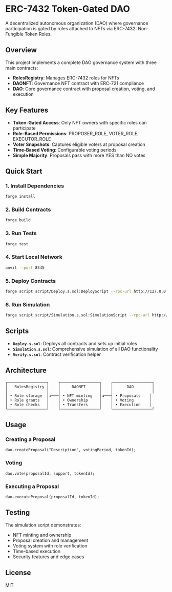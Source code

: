 # ERC-7432 Token-Gated DAO

A decentralized autonomous organization (DAO) where governance participation is gated by roles attached to NFTs via ERC-7432: Non-Fungible Token Roles.

## Overview

This project implements a complete DAO governance system with three main contracts:

- **RolesRegistry**: Manages ERC-7432 roles for NFTs
- **DAONFT**: Governance NFT contract with ERC-721 compliance
- **DAO**: Core governance contract with proposal creation, voting, and execution

## Key Features

- **Token-Gated Access**: Only NFT owners with specific roles can participate
- **Role-Based Permissions**: PROPOSER_ROLE, VOTER_ROLE, EXECUTOR_ROLE
- **Voter Snapshots**: Captures eligible voters at proposal creation
- **Time-Based Voting**: Configurable voting periods
- **Simple Majority**: Proposals pass with more YES than NO votes

## Quick Start

### 1. Install Dependencies
```bash
forge install
```

### 2. Build Contracts
```bash
forge build
```

### 3. Run Tests
```bash
forge test
```

### 4. Start Local Network
```bash
anvil --port 8545
```

### 5. Deploy Contracts
```bash
forge script script/Deploy.s.sol:DeployScript --rpc-url http://127.0.0.1:8545 --private-key --broadcast
```

### 6. Run Simulation
```bash
forge script script/Simulation.s.sol:SimulationScript --rpc-url http://127.0.0.1:8545
```

## Scripts

- **`Deploy.s.sol`**: Deploys all contracts and sets up initial roles
- **`Simulation.s.sol`**: Comprehensive simulation of all DAO functionality
- **`Verify.s.sol`**: Contract verification helper

## Architecture

```
┌─────────────────┐    ┌─────────────────┐    ┌─────────────────┐
│   RolesRegistry │    │     DAONFT      │    │      DAO        │
│                 │    │                 │    │                 │
│ • Role storage  │◄───┤ • NFT minting   │◄───┤ • Proposals    │
│ • Role grants   │    │ • Ownership     │    │ • Voting       │
│ • Role checks   │    │ • Transfers     │    │ • Execution    │
└─────────────────┘    └─────────────────┘    └─────────────────┘
```

## Usage

### Creating a Proposal
```solidity
dao.createProposal("Description", votingPeriod, tokenId);
```

### Voting
```solidity
dao.vote(proposalId, support, tokenId);
```

### Executing a Proposal
```solidity
dao.executeProposal(proposalId, tokenId);
```

## Testing

The simulation script demonstrates:
- NFT minting and ownership
- Proposal creation and management
- Voting system with role verification
- Time-based execution
- Security features and edge cases

## License

MIT
